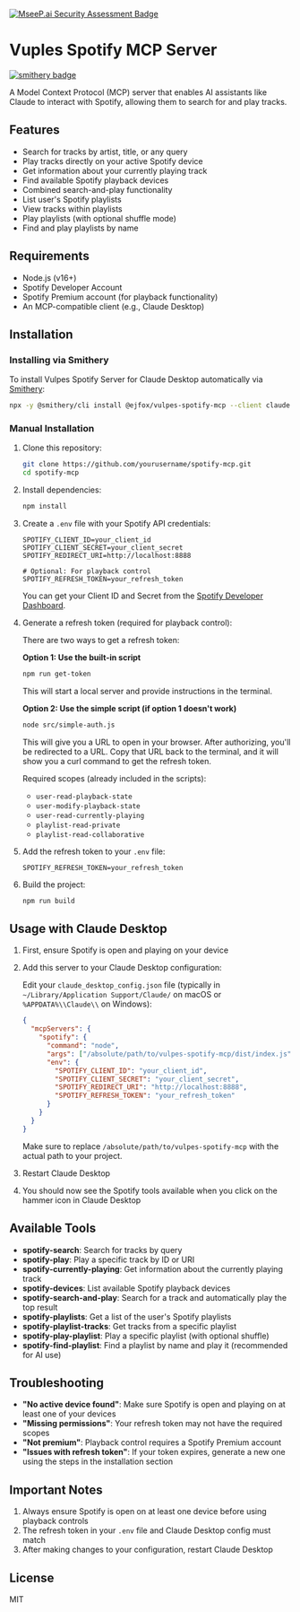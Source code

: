 [![MseeP.ai Security Assessment Badge](https://mseep.net/pr/ejfox-vulpes-spotify-mcp-badge.png)](https://mseep.ai/app/ejfox-vulpes-spotify-mcp)

# Vuples Spotify MCP Server

[![smithery badge](https://smithery.ai/badge/@ejfox/vulpes-spotify-mcp)](https://smithery.ai/server/@ejfox/vulpes-spotify-mcp)

A Model Context Protocol (MCP) server that enables AI assistants like Claude to interact with Spotify, allowing them to search for and play tracks.

## Features

- Search for tracks by artist, title, or any query
- Play tracks directly on your active Spotify device
- Get information about your currently playing track
- Find available Spotify playback devices
- Combined search-and-play functionality
- List user's Spotify playlists
- View tracks within playlists
- Play playlists (with optional shuffle mode)
- Find and play playlists by name

## Requirements

- Node.js (v16+)
- Spotify Developer Account
- Spotify Premium account (for playback functionality)
- An MCP-compatible client (e.g., Claude Desktop)

## Installation

### Installing via Smithery

To install Vulpes Spotify Server for Claude Desktop automatically via [Smithery](https://smithery.ai/server/@ejfox/vulpes-spotify-mcp):

```bash
npx -y @smithery/cli install @ejfox/vulpes-spotify-mcp --client claude
```

### Manual Installation
1. Clone this repository:
   ```bash
   git clone https://github.com/yourusername/spotify-mcp.git
   cd spotify-mcp
   ```

2. Install dependencies:
   ```bash
   npm install
   ```

3. Create a `.env` file with your Spotify API credentials:
   ```
   SPOTIFY_CLIENT_ID=your_client_id
   SPOTIFY_CLIENT_SECRET=your_client_secret
   SPOTIFY_REDIRECT_URI=http://localhost:8888
   
   # Optional: For playback control
   SPOTIFY_REFRESH_TOKEN=your_refresh_token
   ```

   You can get your Client ID and Secret from the [Spotify Developer Dashboard](https://developer.spotify.com/dashboard/applications).

4. Generate a refresh token (required for playback control):

   There are two ways to get a refresh token:

   **Option 1: Use the built-in script**
   ```bash
   npm run get-token
   ```
   This will start a local server and provide instructions in the terminal.
   
   **Option 2: Use the simple script (if option 1 doesn't work)**
   ```bash
   node src/simple-auth.js
   ```
   This will give you a URL to open in your browser. After authorizing, you'll be redirected to a URL. Copy that URL back to the terminal, and it will show you a curl command to get the refresh token.

   Required scopes (already included in the scripts):
   - `user-read-playback-state`
   - `user-modify-playback-state`
   - `user-read-currently-playing`
   - `playlist-read-private`
   - `playlist-read-collaborative`

5. Add the refresh token to your `.env` file:
   ```
   SPOTIFY_REFRESH_TOKEN=your_refresh_token
   ```

6. Build the project:
   ```bash
   npm run build
   ```

## Usage with Claude Desktop

1. First, ensure Spotify is open and playing on your device

2. Add this server to your Claude Desktop configuration:

   Edit your `claude_desktop_config.json` file (typically in `~/Library/Application Support/Claude/` on macOS or `%APPDATA%\\Claude\\` on Windows):

   ```json
   {
     "mcpServers": {
       "spotify": {
         "command": "node",
         "args": ["/absolute/path/to/vulpes-spotify-mcp/dist/index.js"],
         "env": {
           "SPOTIFY_CLIENT_ID": "your_client_id",
           "SPOTIFY_CLIENT_SECRET": "your_client_secret",
           "SPOTIFY_REDIRECT_URI": "http://localhost:8888",
           "SPOTIFY_REFRESH_TOKEN": "your_refresh_token"
         }
       }
     }
   }
   ```

   Make sure to replace `/absolute/path/to/vulpes-spotify-mcp` with the actual path to your project.

3. Restart Claude Desktop

4. You should now see the Spotify tools available when you click on the hammer icon in Claude Desktop

## Available Tools

- **spotify-search**: Search for tracks by query
- **spotify-play**: Play a specific track by ID or URI
- **spotify-currently-playing**: Get information about the currently playing track
- **spotify-devices**: List available Spotify playback devices
- **spotify-search-and-play**: Search for a track and automatically play the top result
- **spotify-playlists**: Get a list of the user's Spotify playlists
- **spotify-playlist-tracks**: Get tracks from a specific playlist
- **spotify-play-playlist**: Play a specific playlist (with optional shuffle)
- **spotify-find-playlist**: Find a playlist by name and play it (recommended for AI use)

## Troubleshooting

- **"No active device found"**: Make sure Spotify is open and playing on at least one of your devices
- **"Missing permissions"**: Your refresh token may not have the required scopes
- **"Not premium"**: Playback control requires a Spotify Premium account
- **"Issues with refresh token"**: If your token expires, generate a new one using the steps in the installation section

## Important Notes

1. Always ensure Spotify is open on at least one device before using playback controls
2. The refresh token in your `.env` file and Claude Desktop config must match
3. After making changes to your configuration, restart Claude Desktop

## License

MIT
